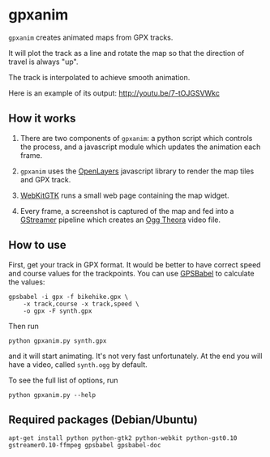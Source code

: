 gpxanim
=======

`gpxanim` creates animated maps from GPX tracks.

It will plot the track as a line and rotate the map so that the
direction of travel is always "up".

The track is interpolated to achieve smooth animation.

Here is an example of its output: http://youtu.be/7-tOJGSVWkc


How it works
------------

1.  There are two components of `gpxanim`: a python script which
    controls the process, and a javascript module which updates the
    animation each frame.

2.  `gpxanim` uses the [OpenLayers][] javascript library to render the
    map tiles and GPX track.

3.  [WebKitGTK][] runs a small web page containing the map widget.

4.  Every frame, a screenshot is captured of the map and fed into a
    [GStreamer][] pipeline which creates an [Ogg Theora][] video file.

[OpenLayers]: http://www.openlayers.org/
[WebKitGTK]: http://webkitgtk.org/
[GStreamer]: http://gstreamer.freedesktop.org/
[Ogg Theora]: http://www.theora.org/

How to use
----------

First, get your track in GPX format. It would be better to have
correct speed and course values for the trackpoints. You can use
[GPSBabel][] to calculate the values:

    gpsbabel -i gpx -f bikehike.gpx \
        -x track,course -x track,speed \
        -o gpx -F synth.gpx

Then run

    python gpxanim.py synth.gpx

and it will start animating. It's not very fast unfortunately. At the
end you will have a video, called `synth.ogg` by default.

To see the full list of options, run

    python gpxanim.py --help

[GPSBabel]: http://www.gpsbabel.org/


Required packages (Debian/Ubuntu)
---------------------------------

    apt-get install python python-gtk2 python-webkit python-gst0.10 gstreamer0.10-ffmpeg gpsbabel gpsbabel-doc
